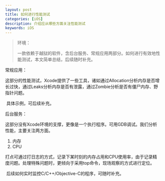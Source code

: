 ```yaml
---
layout: post
title: 如何进行性能测试
categories: [iOS]
description: 介绍应从哪些方面关注性能测试
keywords: iOS
---
```


> 环境：
>
> 一款依赖于越狱的软件，含后台服务、常规应用两部分。如何进行有效地性能测试，本文简单总结，后续随时补充。

常规应用：

​	这部分的性能测试，Xcode提供了一些工具，诸如通过Allocation分析内存是否增长过快，通过Leaks分析内存是否有泄露，通过Zombie分析是否有僵尸内存、野指针问题。

​	具体示例，可后续补充。

后台服务：

​	这部分没有Xcode环境的支撑，更像是一个执行程序。可用GDB调试。我们分析性能，主要关注两方面。

1. 内存
2. CPU

​        打点可通过打日志的方式，记录下某时刻的内存占用和CPU使用率，由于记录精度问题。处理特殊问题时，更倾向于采用top命令，现场观察的方式进行定位。

​	后续如何实时监控C/C++/Objective-C的程序，可随时补充。